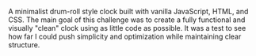 A minimalist drum-roll style clock built with vanilla JavaScript, HTML, and CSS.
The main goal of this challenge was to create a fully functional and visually "clean" clock using as little code as possible.
It was a test to see how far I could push simplicity and optimization while maintaining clear structure.
